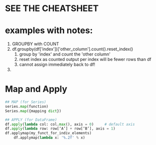 
# SEE THE CHEATSHEET

# examples with notes:
  1. GROUPBY with COUNT
  2. df.groupby(df['index'])['other_column'].count().reset_index()
     1. group by 'index' and count the 'other column'
     2. reset index as counted output per index will be fewer rows than df
     3. cannot assign immediately back to df!
  3.

# Map and Apply
```python
## MAP (for Series)
series.map(function)
Series.map({mapping dict})

## APPLY (for DataFrame)
df.apply(lambda col: col.max(), axis = 0)     # default axis
df.apply(lambda row: row[‘A’] + row[‘B’], axis = 1)
df.applymap(my_funct_for_indiv_elements)
    df.applymap(lambda x: '%.2f' % x)
```
